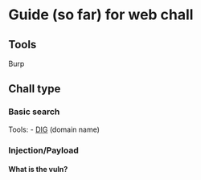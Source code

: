 # Guide (so far) for web chall

## Tools
Burp

## Chall type
### Basic search

Tools: - [DIG](https://www.ibm.com/docs/pl/aix/7.1?topic=d-dig-command) (domain name)

### Injection/Payload
#### What is the vuln?



